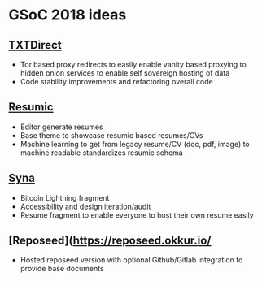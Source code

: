 # GSoC 2018 ideas

## [TXTDirect](https://about.txtdirect.org)
* Tor based proxy redirects to easily enable vanity based proxying to hidden onion services to enable self sovereign hosting of data
* Code stability improvements and refactoring overall code

## [Resumic](https://about.resumic.org)
* Editor generate resumes
* Base theme to showcase resumic based resumes/CVs
* Machine learning to get from legacy resume/CV (doc, pdf, image) to machine readable standardizes resumic schema

## [Syna](https://syna.okkur.io)
* Bitcoin Lightning fragment
* Accessibility and design iteration/audit
* Resume fragment to enable everyone to host their own resume easily

## [Reposeed](https://reposeed.okkur.io/
* Hosted reposeed version with optional Github/Gitlab integration to provide base documents
